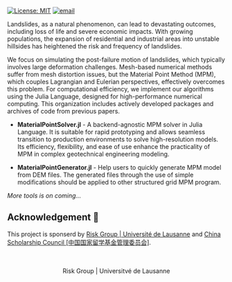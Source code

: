 [![License: MIT](https://img.shields.io/badge/License-MIT-blue.svg)](https://opensource.org/licenses/MIT)
[![email](https://img.shields.io/badge/contact-zenan.huo@unil.ch-purple)](mailto:zenan.huo@unil.ch)

Landslides, as a natural phenomenon, can lead to devastating outcomes, including loss of life and severe economic impacts. With growing populations, the expansion of residential and industrial areas into unstable hillsides has heightened the risk and frequency of landslides. 

We focus on simulating the post-failure motion of landslides, which typically involves large deformation challenges. Mesh-based numerical methods suffer from mesh distortion issues, but the Material Point Method (MPM), which couples Lagrangian and Eulerian perspectives, effectively overcomes this problem. For computational efficiency, we implement our algorithms using the Julia Language, designed for high-performance numerical computing. This organization includes actively developed packages and archives of code from previous papers.

- **MaterialPointSolver.jl** - A backend-agnostic MPM solver in Julia Language. It is suitable for rapid prototyping and allows seamless transition to production environments to solve high-resolution models. Its efficiency, flexibility, and ease of use enhance the practicality of MPM in complex geotechnical engineering modeling.

- **MaterialPointGenerator.jl** - Help users to quickly generate MPM model from DEM files. The generated files through the use of simple modifications should be applied to other structured grid MPM program.

*More tools is on coming...*

## Acknowledgement 👏

This project is sponserd by [Risk Group | Université de Lausanne](https://wp.unil.ch/risk/) and [China Scholarship Council [中国国家留学基金管理委员会]](https://www.csc.edu.cn/).

<br>
<br>

<div align=center>
Risk Group | Universitvé de Lausanne<br>
</div>
